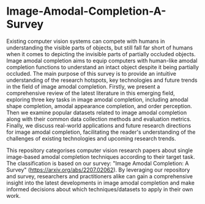 # Image-Amodal-Completion-A-Survey

Existing computer vision systems can compete with humans in understanding the visible parts of objects, but still fall far short of humans when it comes to depicting the invisible parts of partially occluded objects. Image amodal completion aims to equip computers with human-like amodal completion functions to understand an intact object despite it being partially occluded. The main purpose of this survey is to provide an intuitive understanding of the research hotspots, key technologies and future trends in the field of image amodal completion. Firstly, we present a comprehensive review of the latest literature in this emerging field, exploring three key tasks in image amodal completion, including amodal shape completion, amodal appearance completion, and order perception. Then we examine popular datasets related to image amodal completion along with their common data collection methods and evaluation metrics. Finally, we discuss real-world applications and future research directions for image amodal completion, facilitating the reader's understanding of the challenges of existing technologies and upcoming research trends.

This repository categorises computer vision research papers about single image-based amodal completion techniques according to their target task. The classification is based on our survey: "Image Amodal Completion: A Survey" (https://arxiv.org/abs/2207.02062). By leveraging our repository and survey, researchers and practitioners alike can gain a comprehensive insight into the latest developments in image amodal completion and make informed decisions about which techniques/datasets to apply in their own work.
